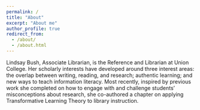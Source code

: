 ```yaml
---
permalink: /
title: "About"
excerpt: "About me"
author_profile: true
redirect_from: 
  - /about/
  - /about.html
---
```


Lindsay Bush, Associate Librarian, is the Reference and Librarian at Union College. Her scholarly interests have developed around three interest areas: the overlap between writing, reading, and research; authentic learning; and new ways to teach information literacy. Most recently, inspired by previous work she completed on how to engage with and challenge students’ misconceptions about research, she co-authored a chapter on applying Transformative Learning Theory to library instruction.  
